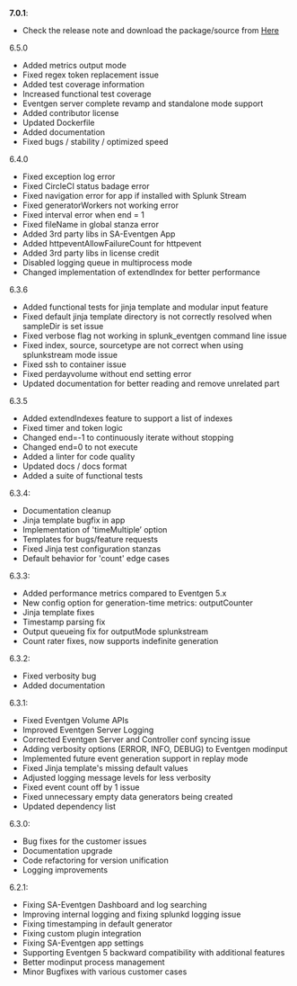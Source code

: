 **7.0.1**:

- Check the release note and download the package/source from [Here](https://github.com/splunk/eventgen/releases/tag/7.0.1)

6.5.0
- Added metrics output mode
- Fixed regex token replacement issue
- Added test coverage information
- Increased functional test coverage
- Eventgen server complete revamp and standalone mode support
- Added contributor license
- Updated Dockerfile
- Added documentation
- Fixed bugs / stability / optimized speed

6.4.0
- Fixed exception log error
- Fixed CircleCI status badage error
- Fixed navigation error for app if installed with Splunk Stream
- Fixed generatorWorkers not working error
- Fixed interval error when end = 1
- Fixed fileName in global stanza error
- Added 3rd party libs in SA-Eventgen App
- Added httpeventAllowFailureCount for httpevent
- Added 3rd party libs in license credit
- Disabled logging queue in multiprocess mode
- Changed implementation of extendIndex for better performance

6.3.6
- Added functional tests for jinja template and modular input feature
- Fixed default jinja template directory is not correctly resolved when sampleDir is set issue
- Fixed verbose flag not working in splunk_eventgen command line issue
- Fixed index, source, sourcetype are not correct when using splunkstream mode issue
- Fixed ssh to container issue
- Fixed perdayvolume without end setting error
- Updated documentation for better reading and remove unrelated part

6.3.5
- Added extendIndexes feature to support a list of indexes
- Fixed timer and token logic
- Changed end=-1 to continuously iterate without stopping
- Changed end=0 to not execute
- Added a linter for code quality
- Updated docs / docs format
- Added a suite of functional tests

6.3.4:
- Documentation cleanup
- Jinja template bugfix in app
- Implementation of 'timeMultiple’ option
- Templates for bugs/feature requests
- Fixed Jinja test configuration stanzas
- Default behavior for 'count' edge cases

6.3.3:
- Added performance metrics compared to Eventgen 5.x
- New config option for generation-time metrics: outputCounter
- Jinja template fixes
- Timestamp parsing fix
- Output queueing fix for outputMode splunkstream
- Count rater fixes, now supports indefinite generation

6.3.2:
- Fixed verbosity bug
- Added documentation

6.3.1:
- Fixed Eventgen Volume APIs
- Improved Eventgen Server Logging
- Corrected Eventgen Server and Controller conf syncing issue
- Adding verbosity options (ERROR, INFO, DEBUG) to Eventgen modinput
- Implemented future event generation support in replay mode
- Fixed Jinja template's missing default values
- Adjusted logging message levels for less verbosity
- Fixed event count off by 1 issue
- Fixed unnecessary empty data generators being created
- Updated dependency list

6.3.0:
- Bug fixes for the customer issues
- Documentation upgrade
- Code refactoring for version unification
- Logging improvements

6.2.1:
- Fixing SA-Eventgen Dashboard and log searching
- Improving internal logging and fixing splunkd logging issue
- Fixing timestamping in default generator
- Fixing custom plugin integration
- Fixing SA-Eventgen app settings
- Supporting Eventgen 5 backward compatibility with additional features
- Better modinput process management
- Minor Bugfixes with various customer cases

